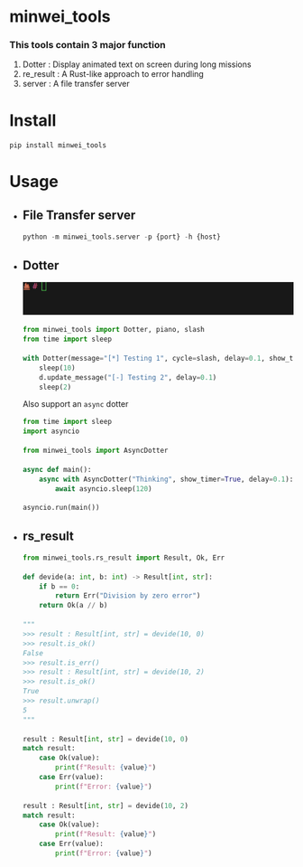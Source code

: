 # minwei_tools

### This tools contain 3 major function

1. Dotter : Display animated text on screen during long missions
2. re_result : A Rust-like approach to error handling
3. server : A file transfer server 

# Install

```bash
pip install minwei_tools
```

# Usage

* ## File Transfer server

    ```python
    python -m minwei_tools.server -p {port} -h {host}
    ```

* ## Dotter

    ![alt text](loading.gif)

    ```python
    from minwei_tools import Dotter, piano, slash
    from time import sleep

    with Dotter(message="[*] Testing 1", cycle=slash, delay=0.1, show_timer=1) as d:
        sleep(10)
        d.update_message("[-] Testing 2", delay=0.1)
        sleep(2)
    ```

    Also support an `async` dotter

    ```python
    from time import sleep
    import asyncio

    from minwei_tools import AsyncDotter

    async def main():
        async with AsyncDotter("Thinking", show_timer=True, delay=0.1):
            await asyncio.sleep(120)

    asyncio.run(main())
    ```

* ## rs_result

    ```python
    from minwei_tools.rs_result import Result, Ok, Err

    def devide(a: int, b: int) -> Result[int, str]:
        if b == 0:
            return Err("Division by zero error")
        return Ok(a // b)

    """
    >>> result : Result[int, str] = devide(10, 0)
    >>> result.is_ok()
    False
    >>> result.is_err()
    >>> result : Result[int, str] = devide(10, 2)
    >>> result.is_ok()
    True
    >>> result.unwrap()
    5
    """

    result : Result[int, str] = devide(10, 0)
    match result:
        case Ok(value):
            print(f"Result: {value}")
        case Err(value):
            print(f"Error: {value}")
            
    result : Result[int, str] = devide(10, 2)
    match result:
        case Ok(value):
            print(f"Result: {value}")
        case Err(value):
            print(f"Error: {value}")
    ```